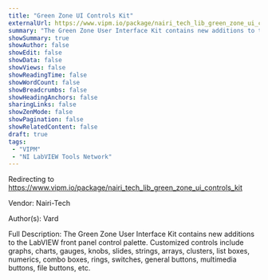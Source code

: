 ```yaml
---
title: "Green Zone UI Controls Kit"
externalUrl: https://www.vipm.io/package/nairi_tech_lib_green_zone_ui_controls_kit
summary: "The Green Zone User Interface Kit contains new additions to the LabVIEW front panel control palette."
showSummary: true
showAuthor: false
showEdit: false
showData: false
showViews: false
showReadingTime: false
showWordCount: false
showBreadcrumbs: false
showHeadingAnchors: false
sharingLinks: false
showZenMode: false
showPagination: false
showRelatedContent: false
draft: true
tags:
 - "VIPM"
 - "NI LabVIEW Tools Network"
---
```


Redirecting to https://www.vipm.io/package/nairi_tech_lib_green_zone_ui_controls_kit

Vendor: Nairi-Tech

Author(s): Vard
 
Full Description:
The Green Zone User Interface Kit contains new additions to the LabVIEW front panel control palette. Customized controls include graphs, charts, gauges, knobs, slides, strings, arrays, clusters, list boxes, numerics, combo boxes, rings, switches, general buttons, multimedia buttons, file buttons, etc.